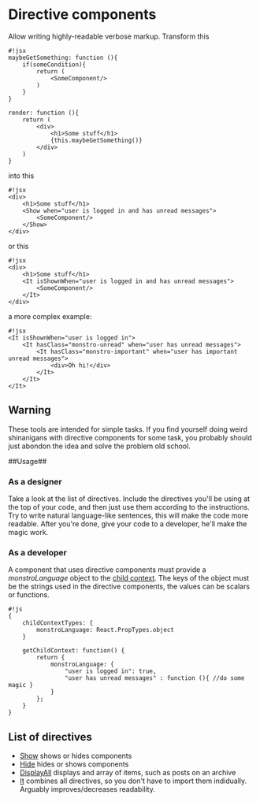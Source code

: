 # Directive components #

Allow writing highly-readable verbose markup. Transform this  
```
#!jsx
maybeGetSomething: function (){
    if(someCondition){
        return (
            <SomeComponent/>
        )
    }
}

render: function (){
    return (
        <div>
            <h1>Some stuff</h1>
            {this.maybeGetSomething()}
        </div>
    )
}
```
into this
```
#!jsx  
<div>
    <h1>Some stuff</h1>
    <Show when="user is logged in and has unread messages">
        <SomeComponent/>
    </Show>
</div>
```
or this
```
#!jsx  
<div>
    <h1>Some stuff</h1>
    <It isShownWhen="user is logged in and has unread messages">
        <SomeComponent/>
    </It>
</div>
```
a more complex example:
```
#!jsx  
<It isShownWhen="user is logged in">
    <It hasClass="monstro-unread" when="user has unread messages">
        <It hasClass="monstro-important" when="user has important unread messages">
            <div>Oh hi!</div>
        </It>
    </It>
</It>
```
## Warning ##
These tools are intended for simple tasks. If you find yourself doing weird shinanigans with directive components for some task, you probably should just abondon the idea and solve the problem old school.

##Usage##

### As a designer ###
Take a look at the list of directives. Include the directives you'll be using at the top of your code, and then just use them according to the instructions. Try to write natural language-like sentences, this will make the code more readable.
After you're done, give your code to a developer, he'll make the magic work.

### As a developer ###
A component that uses directive components must provide a _monstroLanguage_ object to the [child context](https://gist.github.com/simenbrekken/11253438).
The keys of the object must be the strings used in the directive components, the values can be scalars or functions.
```
#!js 
{
    childContextTypes: {
        monstroLanguage: React.PropTypes.object
    }

    getChildContext: function() {
        return {
            monstroLanguage: {
                "user is logged in": true,
                "user has unread messages" : function (){ //do some magic }
            }
        };
    }
}
```


## List of directives ##

* [Show](https://bitbucket.org/vasile_rusnac/nucleus-react/src/master/utils/directive-components/show/) shows or hides components
* [Hide](https://bitbucket.org/vasile_rusnac/nucleus-react/src/master/utils/directive-components/hide/) hides or shows components
* [DisplayAll](https://bitbucket.org/vasile_rusnac/nucleus-react/src/master/utils/directive-components/display-all/) displays and array of items, such as posts on an archive
* [It](https://bitbucket.org/vasile_rusnac/nucleus-react/src/master/utils/directive-components/it/) combines all directives, so you don't have to import them indidually. Arguably improves/decreases readability.